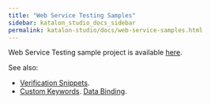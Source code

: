 ```yaml
---
title: "Web Service Testing Samples" 
sidebar: katalon_studio_docs_sidebar
permalink: katalon-studio/docs/web-service-samples.html 
---
```


Web Service Testing sample project is available [here](https://github.com/katalon-studio-samples/web-service-tests).

See also:
* [Verification Snippets](https://docs.katalon.com/katalon-studio/docs/verification-snippets.html).
* [Custom Keywords](https://docs.katalon.com/katalon-studio/docs/introduction-to-custom-keywords.html).
[Data Binding](https://docs.katalon.com/katalon-studio/docs/run-test-case-external-data.html#create-a-new-test-suite-with-test-case-variables).